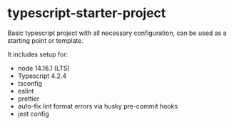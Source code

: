 # typescript-starter-project
Basic typescript project with all necessary configuration, can be used as a starting point or template.

It includes setup for:
- node 14.16.1 (LTS)
- Typescript 4.2.4
- tsconfig
- eslint
- prettier
- auto-fix lint format errors via husky pre-commit hooks
- jest config
